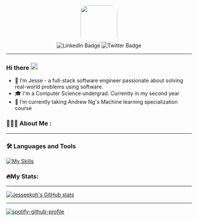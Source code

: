 <div id="header" align="center">

<img src="https://media3.giphy.com/media/v1.Y2lkPTc5MGI3NjExdTFqNWVzdncyMmtkd2VjYTlyOWxrODJoZHhyNTI2d3JrcTcyNHFrayZlcD12MV9pbnRlcm5hbF9naWZfYnlfaWQmY3Q9Zw/HzPtbOKyBoBFsK4hyc/giphy.gif" width="100" style="border-radius: 16px;"/>
	<div id="badges" align="center">
		<a>
			<img src="https://img.shields.io/badge/LinkedIn-blue?style=for-the-badge&logo=linkedin&logoColor=white" alt="LinkedIn Badge"/>
		</a>
		<a>
			<img src="https://img.shields.io/badge/Twitter-blue?style=for-the-badge&logo=twitter&logoColor=white" alt="Twitter Badge"/> 	
		</a>			
	</div>
	<img src="https://komarev.com/ghpvc/?username=jesseekoh&style=flat-square&color=blue" alt=""/>
</div>

---
### Hi there <img src="https://raw.githubusercontent.com/MartinHeinz/MartinHeinz/master/wave.gif" width="20px" height="20px">

- 🌱 I’m Jesse - a full-stack software engineer passionate about solving real-world problems using software.
- 🎓 I'm a Computer Science undergrad. Currently in my second year
- 🔭 I’m currently taking Andrew Ng's Machine learning specialization course

### 👨🏽‍💻 About Me :
<!--
Here are some ideas to get you started:

- 🔭 I’m currently working on ...
- 🎓 I'm a Computer Science undergrad. Currently in my second year
- 👯 I’m looking to collaborate on ...
- 🤔 I’m looking for help with ...
- 💬 Ask me about ...
- 📫 How to reach me: ...
- ⚡ Fun fact: ...
-->
 ---
### 🛠️ Languages and Tools

[![My Skills](https://skillicons.dev/icons?i=html,css,js,ts,react,nextjs,nodejs,express,python,flask,mongodb,mysql,postgres,sqlite,redis,docker,nginx,c&theme=dark&perline=9)](https://skillicons.dev)

### 🔥My Stats:
---

[![Jesseekoh's GitHub stats](https://github-readme-stats.vercel.app/api?username=jesseekoh)](https://github-readme-stats.vercel.app/api?username=jesseekoh&show_icons=true&theme=dark)

---
[![spotify-github-profile](https://spotify-github-profile.kittinanx.com/api/view?uid=31ablfvfne6ont7aqyg5kgvpgdi4&cover_image=true&theme=default&show_offline=false&background_color=121212&interchange=true)](https://spotify-github-profile.kittinanx.com/api/view?uid=31ablfvfne6ont7aqyg5kgvpgdi4&redirect=true)
